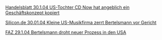 [Handelsblatt 30.1.04 US-Tochter CD Now hat angeblich ein
Geschäftskonzept
kopiert](http://www.handelsblatt.com/pshb/fn/relhbi/sfn/buildhbi/cn/GoArt!200012,201197,708335/SH/0/depot/0/ "wikilink")

[Silicon.de 30.01.04 Kleine US-Musikfirma zerrt Bertelsmann vor
Gericht](http://www01.silicon.de/cpo/news-b2b/detail.php?nr=12896&directory=news-b2b "wikilink")

[FAZ 29.1.04 Bertelsmann droht neuer Prozess in den
USA](http://www.faz.net/IN/INtemplates/faznet/default.asp?tpl=investor/tool_infoboxticker_meldung.asp&id=1075401800 "wikilink")
